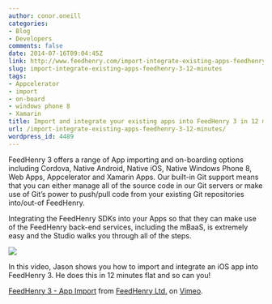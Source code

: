 ```yaml
---
author: conor.oneill
categories:
- Blog
- Developers
comments: false
date: 2014-07-16T09:04:45Z
link: http://www.feedhenry.com/import-integrate-existing-apps-feedhenry-3-12-minutes/
slug: import-integrate-existing-apps-feedhenry-3-12-minutes
tags:
- Appcelerator
- import
- on-board
- windows phone 8
- Xamarin
title: Import and integrate your existing apps into FeedHenry 3 in 12 minutes
url: /import-integrate-existing-apps-feedhenry-3-12-minutes/
wordpress_id: 4489
---
```


FeedHenry 3 offers a range of App importing and on-boarding options including Cordova, Native Android, Native iOS, Native Windows Phone 8, Web Apps, Appcelerator and Xamarin Apps. <!--more-->Our built-in Git support means that you can either manage all of the source code in our Git servers or make use of Git’s power to push/pull code from your existing Git repositories into/out-of FeedHenry.

Integrating the FeedHenry SDKs into your Apps so that they can make use of the FeedHenry back-end services, including the mBaaS, is extremely easy and the Studio walks you through all of the steps.

![](/wp-content/uploads/2014/07/import.jpg)

In this video, Jason shows you how to import and integrate an iOS app into FeedHenry 3. He does this in 12 minutes flat and so can you!



[FeedHenry 3 - App Import](http://vimeo.com/100323062) from [FeedHenry Ltd.](http://vimeo.com/feedhenry) on [Vimeo](https://vimeo.com).
